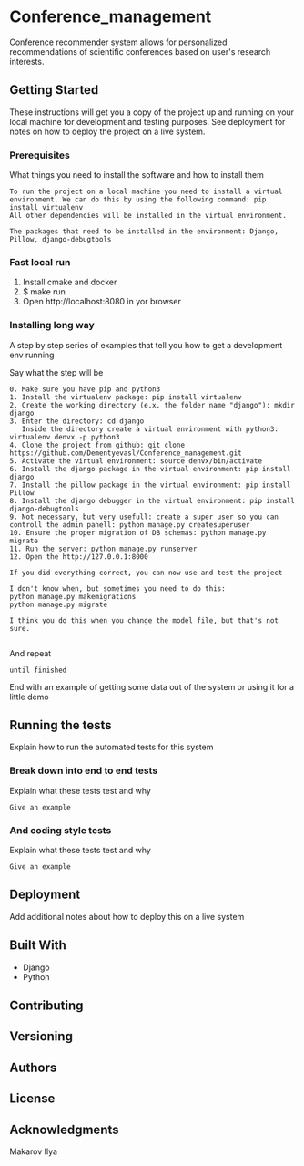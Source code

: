 # Conference_management
Conference recommender system allows for personalized recommendations of scientific conferences based on user's research interests. 

## Getting Started

These instructions will get you a copy of the project up and running on your local machine for development and testing purposes. See deployment for notes on how to deploy the project on a live system.

### Prerequisites

What things you need to install the software and how to install them

```
To run the project on a local machine you need to install a virtual environment. We can do this by using the following command: pip install virtualenv
All other dependencies will be installed in the virtual environment.

The packages that need to be installed in the environment: Django, Pillow, django-debugtools
```

### Fast local run
1. Install cmake and docker
2. $ make run
3. Open http://localhost:8080 in yor browser

### Installing long way

A step by step series of examples that tell you how to get a development env running

Say what the step will be

```
0. Make sure you have pip and python3
1. Install the virtualenv package: pip install virtualenv
2. Create the working directory (e.x. the folder name "django"): mkdir django
3. Enter the directory: cd django 
   Inside the directory create a virtual environment with python3: virtualenv denvx -p python3
4. Clone the project from github: git clone https://github.com/Dementyevasl/Conference_management.git
5. Activate the virtual environment: source denvx/bin/activate
6. Install the django package in the virtual environment: pip install django
7. Install the pillow package in the virtual environment: pip install Pillow
8. Install the django debugger in the virtual environment: pip install django-debugtools
9. Not necessary, but very usefull: create a super user so you can controll the admin panell: python manage.py createsuperuser
10. Ensure the proper migration of DB schemas: python manage.py migrate
11. Run the server: python manage.py runserver
12. Open the http://127.0.0.1:8000

If you did everything correct, you can now use and test the project

I don't know when, but sometimes you need to do this:
python manage.py makemigrations
python manage.py migrate

I think you do this when you change the model file, but that's not sure.


```

And repeat

```
until finished
```

End with an example of getting some data out of the system or using it for a little demo

## Running the tests

Explain how to run the automated tests for this system

### Break down into end to end tests

Explain what these tests test and why

```
Give an example
```

### And coding style tests

Explain what these tests test and why

```
Give an example
```

## Deployment

Add additional notes about how to deploy this on a live system

## Built With

* Django
* Python

## Contributing


## Versioning



## Authors



## License



## Acknowledgments

Makarov Ilya 

